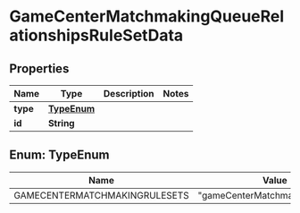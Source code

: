 

# GameCenterMatchmakingQueueRelationshipsRuleSetData


## Properties

| Name | Type | Description | Notes |
|------------ | ------------- | ------------- | -------------|
|**type** | [**TypeEnum**](#TypeEnum) |  |  |
|**id** | **String** |  |  |



## Enum: TypeEnum

| Name | Value |
|---- | -----|
| GAMECENTERMATCHMAKINGRULESETS | &quot;gameCenterMatchmakingRuleSets&quot; |



